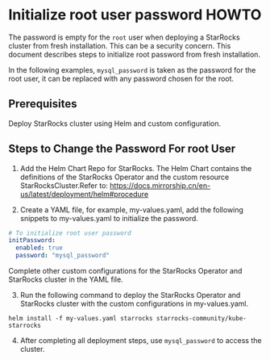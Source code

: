 # Initialize root user password HOWTO

The password is empty for the `root` user when deploying a StarRocks cluster from fresh installation. This can be a security concern. This document describes steps to initialize root password from fresh installation.

In the following examples, `mysql_password` is taken as the password for the root user, it can be replaced with any password chosen for the root.

## Prerequisites

Deploy StarRocks cluster using Helm and custom configuration.

## Steps to Change the Password For root User

1. Add the Helm Chart Repo for StarRocks. The Helm Chart contains the definitions of the StarRocks Operator and the custom resource StarRocksCluster.Refer to: https://docs.mirrorship.cn/en-us/latest/deployment/helm#procedure
    
2. Create a YAML file, for example, my-values.yaml, add the following snippets to my-values.yaml to initialize the password.

```yaml
# To initialize root user password
initPassword: 
  enabled: true
  password: "mysql_password"
```

Complete other custom configurations for the StarRocks Operator and StarRocks cluster in the YAML file.

3. Run the following command to deploy the StarRocks Operator and StarRocks cluster with the custom configurations in my-values.yaml.

```shell
helm install -f my-values.yaml starrocks starrocks-community/kube-starrocks
```

4. After completing all deployment steps, use `mysql_password` to access the cluster.